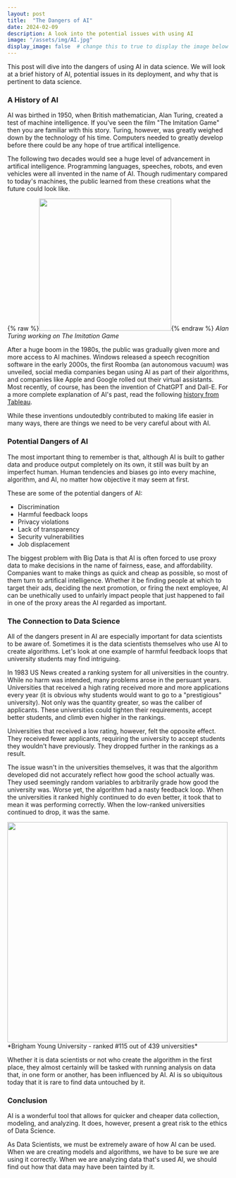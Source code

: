 ```yaml
---
layout: post
title:  "The Dangers of AI"
date: 2024-02-09
description: A look into the potential issues with using AI 
image: "/assets/img/AI.jpg"
display_image: false  # change this to true to display the image below the banner 
---
```

<p class="intro"><span class="dropcap">T</span>his post will dive into the dangers of using AI in data science. We will look at a brief history of AI, potential issues in its deployment, and why that is pertinent to data science.</p>


### A History of AI

AI was birthed in 1950, when British mathematician, Alan Turing, created a test of machine intelligence. If you've seen the film "The Imitation Game" then you are familiar with this story. Turing, however, was greatly weighed down by the technology of his time. Computers needed to greatly develop before there could be any hope of true artifical intelligence.

The following two decades would see a huge level of advancement in artifical intelligence. Programming languages, speeches, robots, and even vehicles were all invented in the name of AI. Though rudimentary compared to today's machines, the public learned from these creations what the future could look like.

{% raw %}<img src="{{site.url}}/{{site.baseurl}}/assets/img/alan_turing.jpg" alt="" style="width:300px;"/>{% endraw %}
*Alan Turing working on The Imitation Game*

After a huge boom in the 1980s, the public was gradually given more and more access to AI machines. Windows released a speech recognition software in the early 2000s, the first Roomba (an autonomous vacuum) was unveiled, social media companies began using AI as part of their algorithms, and companies like Apple and Google rolled out their virtual assistants. Most recently, of course, has been the invention of ChatGPT and Dall-E. For a more complete explanation of AI's past, read the following [history from Tableau](https://www.tableau.com/data-insights/ai/history#:~:text=Birth%20of%20AI%3A%201950%2D1956&text=into%20popular%20use.-,Dates%20of%20note%3A,ever%20learn%20the%20game%20independently.).

While these inventions undoutedbly contributed to making life easier in many ways, there are things we need to be very careful about with AI.


### Potential Dangers of AI

The most important thing to remember is that, although AI is built to gather data and produce output completely on its own, it still was built by an imperfect human. Human tendencies and biases go into every machine, algorithm, and AI, no matter how objective it may seem at first.

These are some of the potential dangers of AI:
* Discrimination
* Harmful feedback loops
* Privacy violations
* Lack of transparency
* Security vulnerabilities
* Job displacement

The biggest problem with Big Data is that AI is often forced to use proxy data to make decisions in the name of fairness, ease, and affordability. Companies want to make things as quick and cheap as possible, so most of them turn to artifical intelligence. Whether it be finding people at which to target their ads, deciding the next promotion, or firing the next employee, AI can be unethically used to unfairly impact people that just happened to fail in one of the proxy areas the AI regarded as important.


### The Connection to Data Science

All of the dangers present in AI are especially important for data scientists to be aware of. Sometimes it is the data scientists themselves who use AI to create algorithms. Let's look at one example of harmful feedback loops that university students may find intriguing.

In 1983 US News created a ranking system for all universities in the country. While no harm was intended, many problems arose in the persuant years. Universities that received a high rating received more and more applications every year (it is obvious why students would want to go to a "prestigious" university). Not only was the quantity greater, so was the caliber of applicants. These universities could tighten their requirements, accept better students, and climb even higher in the rankings.

Universities that received a low rating, however, felt the opposite effect. They received fewer applicants, requiring the university to accept students they wouldn't have previously. They dropped further in the rankings as a result.

The issue wasn't in the universities themselves, it was that the algorithm developed did not accurately reflect how good the school actually was. They used seemingly random variables to arbitrarily grade how good the university was. Worse yet, the algorithm had a nasty feedback loop. When the universities it ranked highly continued to do even better, it took that to mean it was performing correctly. When the low-ranked universities continued to drop, it was the same.

<img src="{{site.url}}/{{site.baseurl}}/assets/img/byu.jpg" alt="" style="width:500px;"/>
*Brigham Young University - ranked #115 out of 439 universities*

Whether it is data scientists or not who create the algorithm in the first place, they almost certainly will be tasked with running analysis on data that, in one form or another, has been influenced by AI. AI is so ubiquitous today that it is rare to find data untouched by it.


### Conclusion

AI is a wonderful tool that allows for quicker and cheaper data collection, modeling, and analyzing. It does, however, present a great risk to the ethics of Data Science.

As Data Scientists, we must be extremely aware of how AI can be used. When we are creating models and algorithms, we have to be sure we are using it correctly. When we are analyzing data that's used AI, we should find out how that data may have been tainted by it.